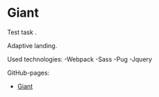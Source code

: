 # Giant

Test task .

Adaptive landing.

Used technologies:
-Webpack
-Sass
-Pug
-Jquery

GitHub-pages:
* [Giant](https://violetale.github.io/Giant/index.html)

